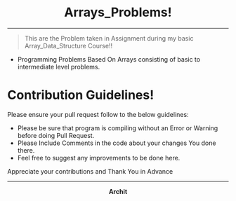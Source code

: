 <h1 align="center">
  <br>
      Arrays_Problems!
  <br>
</h1>

------
> This are the Problem taken in Assignment during my basic Array_Data_Structure Course!!

- Programming Problems Based On Arrays consisting of basic to intermediate level problems.

# Contribution Guidelines!

Please ensure your pull request follow to the below guidelines:

- Please be sure that program is compiling without an Error or Warning before doing Pull Request.
- Please Include Comments in the code about your changes You done there.
- Feel free to suggest any improvements to be done here. 
 
Appreciate your contributions and Thank You in Advance

----
<p align="center">
<b>Archit</b>
</p>
